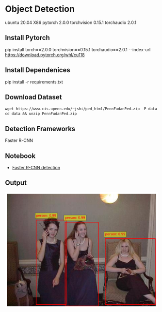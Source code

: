 # Object Detection

ubuntu 20.04 X86
pytorch 2.0.0
torchvision 0.15.1
torchaudio 2.0.1

## Install Pytorch

pip install torch==2.0.0 torchvision==0.15.1 torchaudio==2.0.1 --index-url https://download.pytorch.org/whl/cu118

## Install Dependenices

pip install -r requirements.txt

## Download Dataset

```
wget https://www.cis.upenn.edu/~jshi/ped_html/PennFudanPed.zip -P data
cd data && unzip PennFudanPed.zip
```

## Detection Frameworks

Faster R-CNN

## Notebook

- [Faster R-CNN detection](https://github.com/shadowdk3/object_detection/blob/master/notebook/pennfudanped.ipynb)

## Output

![](/ref/output.png)






